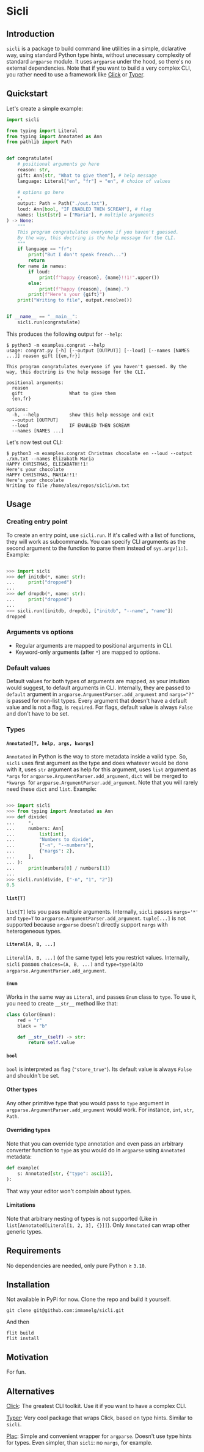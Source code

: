 # Sicli
## Introduction
`sicli` is a package to build command line utilities in a simple, dclarative way, using standard Python type hints, without unecessary complexity of standard `argparse` module. It uses `argparse` under the hood, so there's no external dependencies. Note that if you want to build a very complex CLI, you rather need to use a framework like [Click](https://click.palletsprojects.com/en) or [Typer](https://typer.tiangolo.com/).

## Quickstart
Let's create a simple example:
```python
import sicli

from typing import Literal
from typing import Annotated as Ann
from pathlib import Path


def congratulate(
    # positional arguments go here
    reason: str,
    gift: Ann[str, "What to give them"], # help message
    language: Literal["en", "fr"] = "en", # choice of values 

    # options go here
    *,
    output: Path = Path("./out.txt"),
    loud: Ann[bool, "IF ENABLED THEN SCREAM"], # flag
    names: list[str] = ["Maria"], # multiple arguments
) -> None:
    """
    This program congratulates everyone if you haven't guessed.
    By the way, this doctring is the help message for the CLI.
    """
    if language == "fr":
        print("But I don't speak french...")
        return
    for name in names:
        if loud:
            print(f"happy {reason}, {name}!!1!".upper())
        else:
            print(f"happy {reason}, {name}.")
        print(f"Here's your {gift}")
    print("Writing to file", output.resolve())


if __name__ == "__main__":
    sicli.run(congratulate)
```

This produces the following output for `--help`:
```
$ python3 -m examples.congrat --help
usage: congrat.py [-h] [--output [OUTPUT]] [--loud] [--names [NAMES ...]] reason gift [{en,fr}]

This program congratulates everyone if you haven't guessed. By the way, this doctring is the help message for the CLI.

positional arguments:
  reason
  gift                 What to give them
  {en,fr}

options:
  -h, --help           show this help message and exit
  --output [OUTPUT]
  --loud               IF ENABLED THEN SCREAM
  --names [NAMES ...]
```

Let's now test out CLI:
```
$ python3 -m examples.congrat Christmas chocolate en --loud --output ./xm.txt --names Elizabath Maria
HAPPY CHRISTMAS, ELIZABATH!!1!
Here's your chocolate
HAPPY CHRISTMAS, MARIA!!1!
Here's your chocolate
Writing to file /home/alex/repos/sicli/xm.txt
```

## Usage

### Creating entry point
To create an entry point, use `sicli.run`. If it's called with a list of functions, they will work as subcommands. You can specify CLI arguments as the second argument to the function to parse them instead of `sys.argv[1:]`. Example:

```python

>>> import sicli
>>> def initdb(*, name: str):
...     print("dropped")
... 
>>> def dropdb(*, name: str):
...     print("dropped")
... 
>>> sicli.run([initdb, dropdb], ["initdb", "--name", "name"])
dropped

```

### Arguments vs options
- Regular arguments are mapped to positional arguments in CLI.
- Keyword-only arguments (after `*`) are mapped to options.

### Default values
Default values for both types of arguments are mapped, as your intuition would suggest, to default arguments in CLI.
Internally, they are passed to `default` argument in `argparse.ArgumentParser.add_argument` and `nargs="?"` is passed for non-list types. Every argument that doesn't have a default value and is not a flag, is `required`. For flags, default value is always `False` and don't have to be set.

### Types

#### `Annotated[T, help, args, kwargs]`
`Annotated` in Python is the way to store metadata inside a valid type.
So, `sicli` uses first argument as the type and does whatever would be done with it, uses `str` argument as help for this argument, uses `list` argument as `*args` for `argparse.ArgumentParser.add_argument`, `dict` will be merged to `*kwargs `for `argparse.ArgumentParser.add_argument`. Note that you will rarely need these `dict` and `list`.
Example:
```python

>>> import sicli
>>> from typing import Annotated as Ann
>>> def divide(
...     *,
...     numbers: Ann[
...         list[int],
...         "Numbers to divide",
...         ["-n", "--numbers"],
...         {"nargs": 2},
...     ],
... ):
...     print(numbers[0] / numbers[1])
... 
>>> sicli.run(divide, ["-n", "1", "2"])
0.5

```

#### `list[T]`
`list[T]` lets you pass multiple arguments. Internally, `sicli` passes `nargs='*'` and `type=T` to `argparse.ArgumentParser.add_argument`. `tuple[...]` is not supported because `argparse` doesn't directly support `nargs` with heterogeneous types.

#### `Literal[A, B, ...]`
`Literal[A, B, ...]` (of the same type) lets you restrict values. Internally, `sicli` passes `choices=(A, B, ...)` and `type=type(A)`to `argparse.ArgumentParser.add_argument`.

#### `Enum`
Works in the same way as `Literal`, and passes `Enum` class to `type`. To use it, you need to create `__str__` method like that:
```python
class Color(Enum):
    red = "r"
    black = "b"

    def __str__(self) -> str:
        return self.value
```

#### `bool`
`bool` is interpreted as flag (`"store_true"`). Its default value is always `False` and shouldn't be set.

#### Other types
Any other primitive type that you would pass to `type` argument in `argparse.ArgumentParser.add_argument` would work. For instance, `int`, `str`, `Path`.

#### Overriding types
Note that you can override type annotation and even pass an arbitrary converter function to `type` as you would do in `argparse` using `Annotated` metadata:
```python
def example(
    s: Annotated[str, {"type": ascii}],
):
```
That way your editor won't complain about types.

#### Limitations
Note that arbitrary nesting of types is not supported (Like in `list[Annotated[Literal[1, 2, 3], {}]]`). Only `Annotated` can wrap other generic types.

## Requirements
No dependencies are needed, only pure Python ≥ `3.10`.

## Installation
Not available in PyPi for now. Clone the repo and build it yourself.
```
git clone git@github.com:immanelg/sicli.git
```
And then
```
flit build
flit install
```

## Motivation
For fun.

## Alternatives
[Click](https://click.palletsprojects.com/en): The greatest CLI toolkit. Use it if you want to have a complex CLI.

[Typer](https://typer.tiangolo.com/): Very cool package that wraps Click, based on type hints. Similar to `sicli`.

[Plac](https://plac.readthedocs.io/en/latest/): Simple and convenient wrapper for `argparse`. Doesn't use type hints for types. Even simpler, than `sicli`: no `nargs`, for example.
